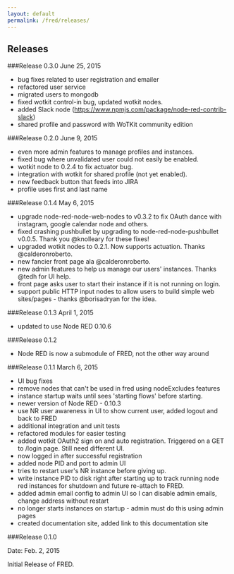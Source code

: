 ```yaml
---
layout: default
permalink: /fred/releases/
---
```

## Releases

###Release 0.3.0
June 25, 2015

- bug fixes related to user registration and emailer
- refactored user service
- migrated users to mongodb
- fixed wotkit control-in bug, updated wotkit nodes.
- added Slack node (https://www.npmjs.com/package/node-red-contrib-slack)
- shared profile and password with WoTKit community edition

###Release 0.2.0
June 9, 2015

- even more admin features to manage profiles and instances.
- fixed bug where unvalidated user could not easily be enabled.
- wotkit node to 0.2.4 to fix actuator bug.
- integration with wotkit for shared profile (not yet enabled).
- new feedback button that feeds into JIRA
- profile uses first and last name


###Release 0.1.4
May 6, 2015


- upgrade node-red-node-web-nodes to v0.3.2 to fix OAuth dance with instagram, google calendar node and others.
- fixed crashing pushbullet by upgrading to node-red-node-pushbullet v0.0.5.  Thank you @knolleary for these fixes!
- upgraded wotkit nodes to 0.2.1.  Now supports actuation.  Thanks @calderonroberto.
- new fancier front page ala @calderonroberto.
- new admin features to help us manage our users' instances.  Thanks @tedh for UI help.
- front page asks user to start their instance if it is not running on login.
- support public HTTP input nodes to allow users to build simple web sites/pages - thanks @borisadryan for the idea.

###Release 0.1.3
April 1, 2015

- updated to use Node RED 0.10.6

###Release 0.1.2
- Node RED is now a submodule of FRED, not the other way around

###Release 0.1.1
March 6, 2015

- UI bug fixes
- remove nodes that can't be used in fred using nodeExcludes features
- instance startup waits until sees 'starting flows' before starting.
- newer version of Node RED - 0.10.3
- use NR user awareness in UI to show current user, added logout and back to FRED
- additional integration and unit tests
- refactored modules for easier testing
- added wotkit OAuth2 sign on and auto registration. Triggered on a GET to /login page. Still need different UI.
- now logged in after successful registration
- added node PID and port to admin UI
- tries to restart user's NR instance before giving up.
- write instance PID to disk right after starting up to track running node red instances for shutdown and future re-attach to FRED.
- added admin email config to admin UI so I can disable admin emails, change address without restart
- no longer starts instances on startup - admin must do this using admin pages
- created documentation site, added link to this documentation site

###Release 0.1.0

Date: Feb. 2, 2015

Initial Release of FRED.
